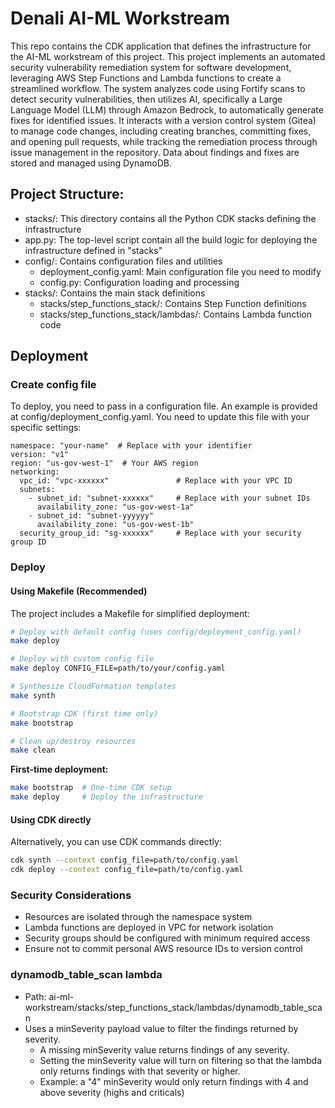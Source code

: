 # Denali AI-ML Workstream
This repo contains the CDK application that defines the infrastructure for the AI-ML workstream of this project. This project implements an automated security vulnerability remediation system for software development, leveraging AWS Step Functions and Lambda functions to create a streamlined workflow. The system analyzes code using Fortify scans to detect security vulnerabilities, then utilizes AI, specifically a Large Language Model (LLM) through Amazon Bedrock, to automatically generate fixes for identified issues. It interacts with a version control system (Gitea) to manage code changes, including creating branches, committing fixes, and opening pull requests, while tracking the remediation process through issue management in the repository. Data about findings and fixes are stored and managed using DynamoDB. 

## Project Structure:
- stacks/: This directory contains all the Python CDK stacks defining the infrastructure
- app.py: The top-level script contain all the build logic for deploying the infrastructure defined in "stacks"
- config/: Contains configuration files and utilities
    - deployment_config.yaml: Main configuration file you need to modify
    - config.py: Configuration loading and processing
- stacks/: Contains the main stack definitions
    - stacks/step_functions_stack/: Contains Step Function definitions
    - stacks/step_functions_stack/lambdas/: Contains Lambda function code

## Deployment

### Create config file

To deploy, you need to pass in a configuration file. An example is provided at config/deployment_config.yaml. You need to update this file with your specific settings:
```
namespace: "your-name"  # Replace with your identifier
version: "v1"
region: "us-gov-west-1"  # Your AWS region
networking:
  vpc_id: "vpc-xxxxxx"               # Replace with your VPC ID
  subnets:
    - subnet_id: "subnet-xxxxxx"     # Replace with your subnet IDs
      availability_zone: "us-gov-west-1a"
    - subnet_id: "subnet-yyyyyy"
      availability_zone: "us-gov-west-1b"
  security_group_id: "sg-xxxxxx"     # Replace with your security group ID
```

### Deploy

#### Using Makefile (Recommended)
The project includes a Makefile for simplified deployment:

```bash
# Deploy with default config (uses config/deployment_config.yaml)
make deploy

# Deploy with custom config file
make deploy CONFIG_FILE=path/to/your/config.yaml

# Synthesize CloudFormation templates
make synth

# Bootstrap CDK (first time only)
make bootstrap

# Clean up/destroy resources
make clean
```

**First-time deployment:**
```bash
make bootstrap  # One-time CDK setup
make deploy     # Deploy the infrastructure
```

#### Using CDK directly
Alternatively, you can use CDK commands directly:
```bash
cdk synth --context config_file=path/to/config.yaml
cdk deploy --context config_file=path/to/config.yaml
```

### Security Considerations
- Resources are isolated through the namespace system
- Lambda functions are deployed in VPC for network isolation
- Security groups should be configured with minimum required access
- Ensure not to commit personal AWS resource IDs to version control

### dynamodb_table_scan lambda
- Path: ai-ml-workstream/stacks/step_functions_stack/lambdas/dynamodb_table_scan
- Uses a minSeverity payload value to filter the findings returned by severity.
  - A missing minSeverity value returns findings of any severity.
  - Setting the minSeverity value will turn on filtering so that the lambda only returns findings with that severity or higher. 
  - Example: a "4" minSeverity would only return findings with 4 and above severity (highs and criticals)
